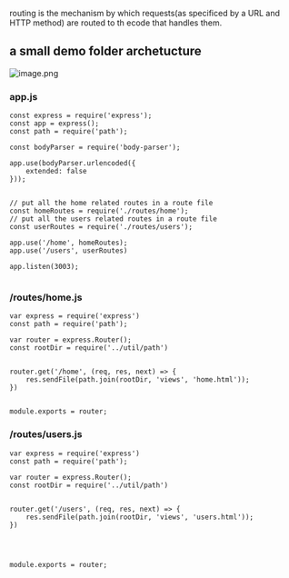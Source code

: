 routing is the mechanism by which requests(as specificed by a URL and HTTP method) are routed to th ecode that handles them.

## a small demo folder archetucture


![image.png](https://p6-juejin.byteimg.com/tos-cn-i-k3u1fbpfcp/9476baa4b4e24d4abd21cc2807797ace~tplv-k3u1fbpfcp-watermark.image?)


### app.js

````
const express = require('express');
const app = express();
const path = require('path');

const bodyParser = require('body-parser');

app.use(bodyParser.urlencoded({
    extended: false
}));


// put all the home related routes in a route file
const homeRoutes = require('./routes/home');
// put all the users related routes in a route file
const userRoutes = require('./routes/users');

app.use('/home', homeRoutes);
app.use('/users', userRoutes)

app.listen(3003);


````

### /routes/home.js

````
var express = require('express')
const path = require('path');

var router = express.Router();
const rootDir = require('../util/path')


router.get('/home', (req, res, next) => {
    res.sendFile(path.join(rootDir, 'views', 'home.html'));
})


module.exports = router;

````

### /routes/users.js

````
var express = require('express')
const path = require('path');

var router = express.Router();
const rootDir = require('../util/path')


router.get('/users', (req, res, next) => {
    res.sendFile(path.join(rootDir, 'views', 'users.html'));
})




module.exports = router;

````